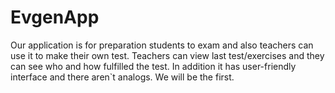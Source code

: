 # EvgenApp

Our application is for preparation students to exam and also teachers can use it to make their own test.  Teachers can view last test/exercises and they can see who and how fulfilled the test. In addition it has user-friendly interface and there aren`t  analogs. We will be the first.